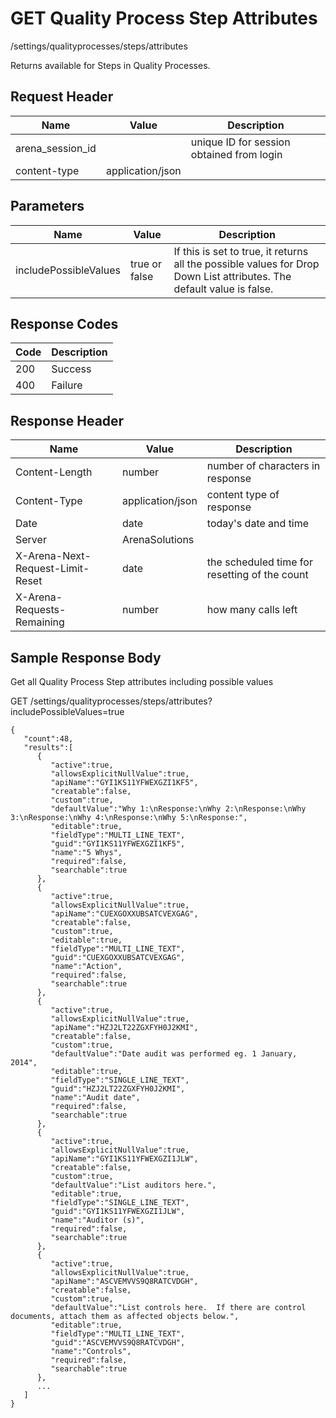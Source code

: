 # GET Quality Process Step Attributes


/settings/qualityprocesses/steps/attributes

Returns     available for Steps  in  Quality Processes. 

## Request Header

| Name | Value | Description |
|  --- |  --- |  --- | 
| arena_session_id |   | unique ID for session obtained from login |
| content\-type | application/json |   |

## Parameters

| Name | Value | Description |
|  --- |  --- |  --- | 
| includePossibleValues | true or false | If this is set to true, it returns all the possible values for Drop Down List attributes. The default value is false. |

## Response Codes

| Code | Description |
|  --- |  --- | 
| 200 | Success |
| 400 | Failure |

## Response Header

| Name | Value | Description |
|  --- |  --- |  --- | 
| Content\-Length | number | number of characters in response |
| Content\-Type | application/json | content type of response |
| Date | date | today's date and time |
| Server | ArenaSolutions |   |
| X\-Arena\-Next\-Request\-Limit\-Reset  | date | the scheduled time for resetting of the count |
| X\-Arena\-Requests\-Remaining  | number | how many calls left |

## Sample Response Body
Get all Quality Process Step attributes including possible values



GET /settings/qualityprocesses/steps/attributes?includePossibleValues=true

```
{
   "count":48,
   "results":[
      {
         "active":true,
         "allowsExplicitNullValue":true,
         "apiName":"GYI1KS11YFWEXGZI1KF5",
         "creatable":false,
         "custom":true,
         "defaultValue":"Why 1:\nResponse:\nWhy 2:\nResponse:\nWhy 3:\nResponse:\nWhy 4:\nResponse:\nWhy 5:\nResponse:",
         "editable":true,
         "fieldType":"MULTI_LINE_TEXT",
         "guid":"GYI1KS11YFWEXGZI1KF5",
         "name":"5 Whys",
         "required":false,
         "searchable":true
      },
      {
         "active":true,
         "allowsExplicitNullValue":true,
         "apiName":"CUEXGOXXUBSATCVEXGAG",
         "creatable":false,
         "custom":true,
         "editable":true,
         "fieldType":"MULTI_LINE_TEXT",
         "guid":"CUEXGOXXUBSATCVEXGAG",
         "name":"Action",
         "required":false,
         "searchable":true
      },
      {
         "active":true,
         "allowsExplicitNullValue":true,
         "apiName":"HZJ2LT22ZGXFYH0J2KMI",
         "creatable":false,
         "custom":true,
         "defaultValue":"Date audit was performed eg. 1 January, 2014",
         "editable":true,
         "fieldType":"SINGLE_LINE_TEXT",
         "guid":"HZJ2LT22ZGXFYH0J2KMI",
         "name":"Audit date",
         "required":false,
         "searchable":true
      },
      {
         "active":true,
         "allowsExplicitNullValue":true,
         "apiName":"GYI1KS11YFWEXGZI1JLW",
         "creatable":false,
         "custom":true,
         "defaultValue":"List auditors here.",
         "editable":true,
         "fieldType":"SINGLE_LINE_TEXT",
         "guid":"GYI1KS11YFWEXGZI1JLW",
         "name":"Auditor (s)",
         "required":false,
         "searchable":true
      },
      {
         "active":true,
         "allowsExplicitNullValue":true,
         "apiName":"ASCVEMVVS9Q8RATCVDGH",
         "creatable":false,
         "custom":true,
         "defaultValue":"List controls here.  If there are control documents, attach them as affected objects below.",
         "editable":true,
         "fieldType":"MULTI_LINE_TEXT",
         "guid":"ASCVEMVVS9Q8RATCVDGH",
         "name":"Controls",
         "required":false,
         "searchable":true
      },
      ...
   ]
}
```
